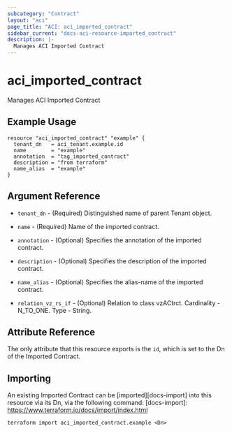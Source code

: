 ```yaml
---
subcategory: "Contract"
layout: "aci"
page_title: "ACI: aci_imported_contract"
sidebar_current: "docs-aci-resource-imported_contract"
description: |-
  Manages ACI Imported Contract
---
```


# aci_imported_contract

Manages ACI Imported Contract

## Example Usage

```hcl
resource "aci_imported_contract" "example" {
  tenant_dn   = aci_tenant.example.id
  name        = "example"
  annotation  = "tag_imported_contract"
  description = "from terraform"
  name_alias  = "example"
}
```

## Argument Reference

- `tenant_dn` - (Required) Distinguished name of parent Tenant object.
- `name` - (Required) Name of the imported contract.
- `annotation` - (Optional) Specifies the annotation of the imported contract.
- `description` - (Optional) Specifies the description of the imported contract.
- `name_alias` - (Optional) Specifies the alias-name of the imported contract.

- `relation_vz_rs_if` - (Optional) Relation to class vzACtrct. Cardinality - N_TO_ONE. Type - String.

## Attribute Reference

The only attribute that this resource exports is the `id`, which is set to the
Dn of the Imported Contract.

## Importing

An existing Imported Contract can be [imported][docs-import] into this resource via its Dn, via the following command:
[docs-import]: https://www.terraform.io/docs/import/index.html

```
terraform import aci_imported_contract.example <Dn>
```
